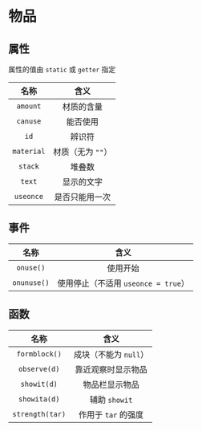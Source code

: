 # 物品
## 属性
属性的值由 `static` 或 `getter` 指定

| 名称 | 含义 |
| :-: | :-: |
| `amount` | 材质的含量 |
| `canuse` | 能否使用 |
| `id` | 辨识符 |
| `material` | 材质（无为 `""`） |
| `stack` | 堆叠数 |
| `text` | 显示的文字 |
| `useonce` | 是否只能用一次 |

## 事件
| 名称 | 含义 |
| :-: | :-: |
| `onuse()` | 使用开始 |
| `onunuse()` | 使用停止（不适用 `useonce = true`） |

## 函数
| 名称 | 含义 |
| :-: | :-: |
| `formblock()` | 成块（不能为 `null`） |
| `observe(d)` | 靠近观察时显示物品 |
| `showit(d)` | 物品栏显示物品 |
| `showita(d)` | 辅助 `showit` |
| `strength(tar)` | 作用于 `tar` 的强度 |
